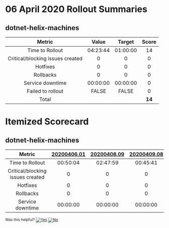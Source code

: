 # 06 April 2020 Rollout Summaries

## dotnet-helix-machines

|              Metric              |   Value  |  Target  |   Score   |
|:--------------------------------:|:--------:|:--------:|:---------:|
| Time to Rollout                  | 04:23:44 | 01:00:00 |     14     |
| Critical/blocking issues created |     0    |    0     |     0     |
| Hotfixes                         |     0    |    0     |     0     |
| Rollbacks                        |     0    |    0     |     0     |
| Service downtime                 | 00:00:00 | 00:00:00 |     0     |
| Failed to rollout                |   FALSE  |   FALSE  |     0     |
| Total                            |          |          |   **14**   |


# Itemized Scorecard

## dotnet-helix-machines

| Metric | [20200406.01](https://dev.azure.com/dnceng/7ea9116e-9fac-403d-b258-b31fcf1bb293/_build/results?buildId=590312) | [20200408.09](https://dev.azure.com/dnceng/7ea9116e-9fac-403d-b258-b31fcf1bb293/_build/results?buildId=593447) | [20200409.08](https://dev.azure.com/dnceng/7ea9116e-9fac-403d-b258-b31fcf1bb293/_build/results?buildId=594811) |
|:-----:|:-----:|:-----:|:-----:|
| Time to Rollout | 00:50:04 | 02:47:59 | 00:45:41 |
| Critical/blocking issues created | 0 | 0 | 0 |
| Hotfixes | 0 | 0 | 0 |
| Rollbacks | 0 | 0 | 0 |
| Service downtime | 00:00:00 | 00:00:00 | 00:00:00 |



<!-- Begin Generated Content: Doc Feedback -->
<sub>Was this helpful? [![Yes](https://helix.dot.net/f/ip/5?p=Documentation%5CTeamProcess%5CRollout-Scorecards%5CScorecard_2020-04-06.md)](https://helix.dot.net/f/p/5?p=Documentation%5CTeamProcess%5CRollout-Scorecards%5CScorecard_2020-04-06.md) [![No](https://helix.dot.net/f/in)](https://helix.dot.net/f/n/5?p=Documentation%5CTeamProcess%5CRollout-Scorecards%5CScorecard_2020-04-06.md)</sub>
<!-- End Generated Content-->

